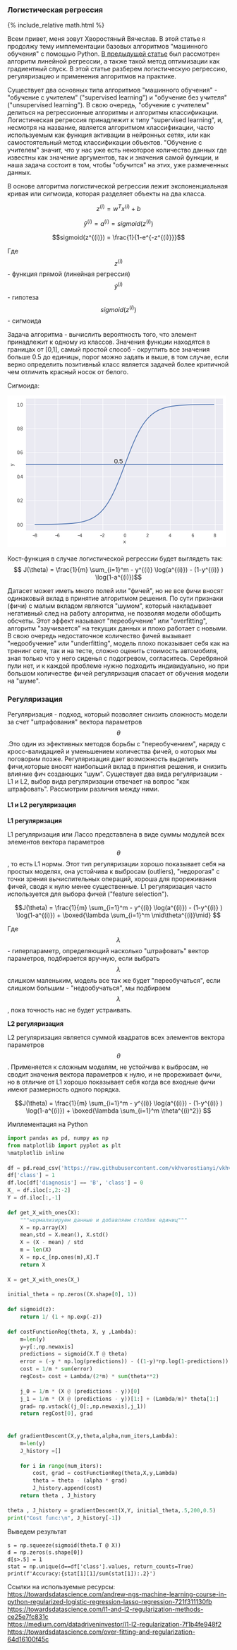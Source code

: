 ### Логистическая регрессия
{% include_relative math.html %}

Всем привет, меня зовут Хворостяный Вячеслав. В этой статье я продолжу тему имплементации базовых алгоритмов "машинного обучения" с помощью Python. [В предыдущей статье](https://vkhvorostianyi.github.io/2019/04/01/Basic-machine-learning-algos-with-Python-implementation.html) был рассмотрен алгоритм линейной регрессии, а также такой метод оптимизации как градиентный спуск. В этой статье разберем логистическую регрессию, регуляризацию и применения алгоритмов на практике.  

Существует два основных типа алгоритмов "машинного обучения" - "обучение с учителем" ("supervised learning") и "обучение без учителя" ("unsupervised learning"). В свою очередь, "обучение с учителем" делиться на регрессионные алгоритмы и алгоритмы классификации. Логистическая регрессия принадлежит к типу "supervised learning", и, несмотря на название, является алгоритмом классификации, часто используемым как функция активации в нейронных сетях, или как самостоятельный метод классификации объектов. "Обучение с учителем" значит, что у нас уже есть некоторое количество данных где известны как значение аргументов, так и значения самой функции, и наша задача состоит в том, чтобы "обучится" на этих, уже размеченных данных.

В основе алгоритма логистической регрессии лежит экспоненциальная кривая или сигмоида, которая разделяет объекты на два класса.

$$z^{(i)} = w^T x^{(i)} + b $$
 
$$\hat{y}^{(i)} = a^{(i)} = sigmoid(z^{(i)})$$

$$sigmoid(z^{(i)}) = \frac{1}{1-e^{-z^{(i)}}}$$



Где   
$$z^{(i)}$$ - функция прямой (линейная регрессия)  
$$\hat{y}^{(i)}$$ - гипотеза   
$$sigmoid(z^{(i)})$$ - сигмоида 

Задача алгоритма - вычислить вероятность того, что элемент принадлежит к одному из классов. Значения функции находятся в границах от [0,1], самый простой способ - округлить все значения больше 0.5 до единицы, порог можно задать и выше, в том случае, если верно определить позитивный класс является задачей более критичной чем отличить красный носок от белого.

Cигмоида:

![img](/assets/log_reg.png)

Кост-функция в случае логистической регрессии будет выглядеть так:
$$ J(\theta) = \frac{1}{m} \sum_{i=1}^m - y^{(i)} \log(a^{(i)}) -  (1-y^{(i)} ) \log(1-a^{(i)})$$

Датасет может иметь много полей или "фичей", но не все фичи вносят одинаковый вклад в принятие алгоритмом решения. По сути признаки (фичи) с малым вкладом являются "шумом", который накладывает негативный след на работу алгоритма, не позволяя модели обобщить обсчеты. Этот эффект называют "переобучение" или "overfitting", алгоритм "заучивается" на текущих данных и плохо работает с новыми. В свою очередь недостаточное количество фичей вызывает "недообучение" или "underfitting", модель плохо показывает себя как на тренинг сете, так и на тесте, сложно оценить стоимость автомобиля, зная только что у него сиденья с подогревом, согласитесь. Серебряной пули нет, и к каждой проблеме нужно подходить индивидуально, но при большом количестве фичей регуляризация спасает от обучения модели на "шуме".


### Регуляризация
Регуляризация - подход, который позволяет снизить сложность модели за счет "штрафования" вектора параметров $$\theta$$.Это один из эфективных методов борьбы с "переобучением", наряду с кросс-валидацией и уменьшением количества фичей, о которых мы поговорим позже. Регуляризация дает возможность выделить фичи,которые вносят наибольший вклад в принятия решения, и снизить влияние фич создающих "шум". Существует два вида регуляризации - L1 и L2, выбор вида регуляризации отвечает на вопрос "как штрафовать". Рассмотрим различия между ними.


#### L1 и L2 регуляризация

**L1 регуляризация**

L1 регуляризация или Лассо представлена в виде суммы модулей всех элементов вектора параметров $$\theta$$, то есть L1 нормы. Этот тип регуляризации хорошо показывает себя на простых моделях, она устойчива к выбросам (outliers), "недорогая" с точки зрения вычислительных операций, хороша для прореживания фичей, сводя к нулю менее существенные. L1 регуляризация часто используется для выбора фичей ("feature selection").

$$J(\theta) = \frac{1}{m} \sum_{i=1}^m - y^{(i)} \log(a^{(i)}) - (1-y^{(i)} ) \log(1-a^{(i)}) + \boxed{\lambda \sum_{i=1}^m \mid\theta^{(i)}\mid} $$  

Где $$\lambda$$ - гиперпараметр, определяющий насколько "штрафовать" вектор параметров, подбирается вручную, если выбрать $$\lambda$$ слишком маленьким, модель все так же будет "переобучаться", если слишком большим - "недообучаться", мы подбираем $$\lambda$$, пока точность нас не будет устраивать.

**L2 регуляризация**  

L2 регуляризация является суммой квадратов всех элементов вектора параметров $$\theta$$.
Применяется к сложным моделям, не устойчива к выбросам, не сводит значения вектора параметров к нулю, и не прореживает фичи, но в отличие от L1 хорошо показывает себя когда все входные фичи имеют размерность одного порядка.

$$J(\theta) = \frac{1}{m} \sum_{i=1}^m - y^{(i)} \log(a^{(i)}) - (1-y^{(i)} ) \log(1-a^{(i)}) + \boxed{\lambda \sum_{i=1}^m \theta^{(i)^2}} $$

Имплементация на Python

```python
import pandas as pd, numpy as np
from matplotlib import pyplot as plt
%matplotlib inline

df = pd.read_csv('https://raw.githubusercontent.com/vkhvorostianyi/vkhvorostianyi.github.io/master/assets/data.csv')
df['class'] = 1
df.loc[df['diagnosis'] == 'B', 'class'] = 0
X_ = df.iloc[:,2:-2]
Y = df.iloc[:,-1]

def get_X_with_ones(X):
    """нормализируем данные и добавляем столбик единиц"""
    X = np.array(X)
    mean,std = X.mean(), X.std()
    X = (X - mean) / std
    m = len(X)
    X = np.c_[np.ones(m),X].T
    return X

X = get_X_with_ones(X_)

initial_theta = np.zeros((X.shape[0], 1))

def sigmoid(z):
    return 1/ (1 + np.exp(-z))

def costFunctionReg(theta, X, y ,Lambda):
    m=len(y)
    y=y[:,np.newaxis]
    predictions = sigmoid(X.T @ theta)
    error = (-y * np.log(predictions)) - ((1-y)*np.log(1-predictions))
    cost = 1/m * sum(error)
    regCost= cost + Lambda/(2*m) * sum(theta**2)
    
    j_0 = 1/m * (X @ (predictions - y))[0]
    j_1 = 1/m * (X @ (predictions - y))[1:] + (Lambda/m)* theta[1:]
    grad= np.vstack((j_0[:,np.newaxis],j_1))
    return regCost[0], grad


def gradientDescent(X,y,theta,alpha,num_iters,Lambda):
    m=len(y)
    J_history =[]
    
    for i in range(num_iters):
        cost, grad = costFunctionReg(theta,X,y,Lambda)
        theta = theta - (alpha * grad)
        J_history.append(cost)    
    return theta , J_history

theta , J_history = gradientDescent(X,Y, initial_theta,.5,200,0.5)
print("Cost func:\n", J_history[-1])
```
Выведем результат
```
s = np.squeeze(sigmoid(theta.T @ X))
d = np.zeros(s.shape[0])
d[s>.5] = 1
stat = np.unique(d==df['class'].values, return_counts=True)
print(f'Accuracy:{stat[1][1]/sum(stat[1]):.2}')
```

Ссылки на используемые ресурсы:   
<https://towardsdatascience.com/andrew-ngs-machine-learning-course-in-python-regularized-logistic-regression-lasso-regression-721f311130fb>  
<https://towardsdatascience.com/l1-and-l2-regularization-methods-ce25e7fc831c>  
<https://medium.com/datadriveninvestor/l1-l2-regularization-7f1b4fe948f2>  
<https://towardsdatascience.com/over-fitting-and-regularization-64d16100f45c>
